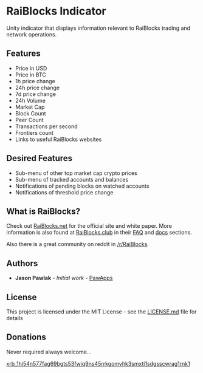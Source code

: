 # RaiBlocks Indicator

Unity indicator that displays information relevant to RaiBlocks trading and network operations.

## Features

* Price in USD
* Price in BTC
* 1h price change
* 24h price change
* 7d price change
* 24h Volume
* Market Cap
* Block Count
* Peer Count
* Transactions per second
* Frontiers count
* Links to useful RaiBlocks websites

## Desired Features

* Sub-menu of other top market cap crypto prices
* Sub-menu of tracked accounts and balances
* Notifications of pending blocks on watched accounts
* Notifications of threshold price change

## What is RaiBlocks?

Check out [RaiBlocks.net](https://www.raiblocks.net) for the official site and white paper.  More information is also found at [RaiBlocks.club](https://www.raiblocks.club) in their [FAQ](https://www.raiblocks.club/faq) and [docs](https://www.raiblocks.club/docs) sections.

Also there is a great community on reddit in [/r/RaiBlocks](https://www.reddit.com/r/RaiBlocks).

## Authors

* **Jason Pawlak** - *Initial work* - [PawApps](https://github.com/PawApps)

## License

This project is licensed under the MIT License - see the [LICENSE.md](LICENSE.md) file for details

## Donations

Never required always welcome...

[xrb_1hi54n577fag69bgts53fwiq9ns45rrkgomyhk3smxti1sdgsscwrag1rnk1](https://raiblocks.net/account/index.php?acc=xrb_1hi54n577fag69bgts53fwiq9ns45rrkgomyhk3smxti1sdgsscwrag1rnk1)
